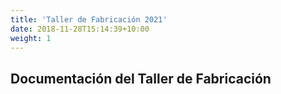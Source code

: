 ```yaml
---
title: 'Taller de Fabricación 2021'
date: 2018-11-28T15:14:39+10:00
weight: 1
---
```


## Documentación del Taller de Fabricación

